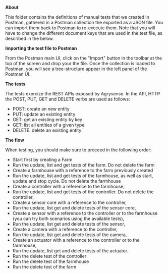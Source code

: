 **About**

This folder contains the definitions of manual tests that we created in Postman, gathered in a Postman collection the exported as a JSON file. 
You can import them back to Postman to re-execute them. Note that you will have to change the different document keys that are used in the test file, as described in the below.

**Importing the test file to Postman**

From the Postman main UI, click on the "Import" button in the toolbar at the top of the screen and drop your the file. 
Once the collection is loaded to Postman, you will see a tree-structure appear in the left panel of the Postman UI.

**The tests**

The tests exercize the REST APIs exposed by Agrysense. In the API, HTTP the POST, PUT, GET and DELETE verbs are used as follows:
- POST: create an new entity
- PUT: update an existing entity
- GET: get an existing entity by key
- GET: list all entities of a given type 
- DELETE: delete an existing entity

**The flow**

When testing, you should make sure to proceed in the following order:
- Start first by creating a Farm
- Run the update, list and get tests of the farm. Do not delete the farm
- Create a farmhouse with a reference to the farm previously created
- Run the update, list and get tests of the farmhouse, as well as start, update and stop cycle. Do not delete the farmhouse
- Create a controller with a reference to the farmhouse,
- Run the update, list and get tests of the controller. Do not delete the controller.
- Create a sensor core with a reference to the controller,
- Run the update, list get and delete tests of the sensor core, 
- Create a sensor with a reference to the controller or to the farmhouse (you can try both scenarios using the available tests),
- Run the update, list get and delete tests of the sensor,
- Create a camera with a reference to the controller,
- Run the update, list get and delete tests of the camera,
- Create an actuator with a reference to the controller or to the farmhouse,
- Run the update, list get and delete tests of the actuator.
- Run the delete test of the controller
- Run the delete test of the farmhouse
- Run the delete test of the farm
